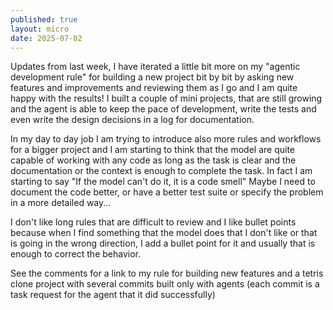 ```yaml
---
published: true
layout: micro
date: 2025-07-02
---
```


Updates from last week, I have iterated a little bit more on my "agentic development rule" for building a new project bit by bit by asking new features and improvements and reviewing them as I go and I am quite happy with the results! I built a couple of mini projects, that are still growing and the agent is able to keep the pace of development, write the tests and even write the design decisions in a log for documentation. 

In my day to day job I am trying to introduce also more rules and workflows for a bigger project and I am starting to think that the model are quite capable of working with any code as long as the task is clear and the documentation or the context is enough to complete the task. In fact I am starting to say "If the model can't do it, it is a code smell" Maybe I need to document the code better, or have a better test suite or specify the problem in a more detailed way...

I don't like long rules that are difficult to review and I like bullet points because when I find something that the model does that I don't like or that is going in the wrong direction, I add a bullet point for it and usually that is enough to correct the behavior.

See the comments for a link to my rule for building new features and a tetris clone project with several commits built only with agents (each commit is a task request for the agent that it did successfully)
